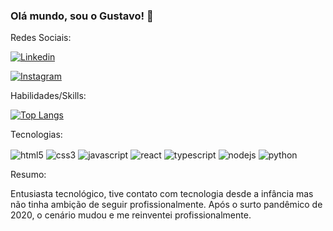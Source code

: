 ### Olá mundo, sou o Gustavo! 💪

Redes Sociais:

[![Linkedin](https://img.shields.io/badge/LinkedIn-0077B5?style=for-the-badge&logo=linkedin&logoColor=white)](https://www.linkedin.com/in/gustavo-guilherme-damasceno-b2a07b255/)

[![Instagram](https://img.shields.io/badge/Instagram-E4405F?style=for-the-badge&logo=instagram&logoColor=white)](https://www.instagram.com/g_guids/)

Habilidades/Skills:

[![Top Langs](https://github-readme-stats.vercel.app/api/top-langs/?username=gus955&layout=donut)](https://github.com/gus955/github-readme-stats)


Tecnologias:

<div>
    <img align="center" alt="html5"
     src="https://img.shields.io/badge/HTML-239120?style=for-the-badge&logo=html5&logoColor=white">
    <img align="center" alt="css3"
     src="https://img.shields.io/badge/CSS-239120?&style=for-the-badge&logo=css3&logoColor=white">
    <img align="center" alt="javascript"
     src="https://img.shields.io/badge/JavaScript-F7DF1E?style=for-the-badge&logo=javascript&logoColor=black">
     <img align="center" alt="react"
     src="https://img.shields.io/badge/React-20232A?style=for-the-badge&logo=react&logoColor=61DAFB">
     <img align="center" alt="typescript"
     src="https://img.shields.io/badge/TypeScript-007ACC?style=for-the-badge&logo=typescript&logoColor=white">
     <img align="center" alt="nodejs"
     src="https://img.shields.io/badge/Node.js-43853D?style=for-the-badge&logo=node.js&logoColor=white">
    <img align="center" alt="python"
     src="https://img.shields.io/badge/Python-3776AB?style=for-the-badge&logo=python&logoColor=white">
</div>


 Resumo:

 Entusiasta tecnológico, tive contato com tecnologia desde a infância mas não tinha ambição de seguir profissionalmente. Após o surto pandêmico de 2020, o cenário mudou e me reinventei profissionalmente.
